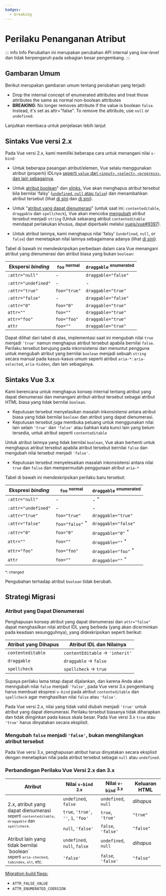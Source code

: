 ```yaml
---
badges:
  - breaking
---
```


# Perilaku Penanganan Atribut <MigrationBadges :badges="$frontmatter.badges" />

::: info Info
Perubahan ini merupakan perubahan API internal yang _low-level_ dan tidak berpengaruh pada sebagian besar pengembang.
:::

## Gambaran Umum

Berikut merupakan gambaran umum tentang perubahan yang terjadi:

- Drop the internal concept of enumerated attributes and treat those attributes the same as normal non-boolean attributes
- **BREAKING**: No longer removes attribute if the value is boolean `false`. Instead, it's set as attr="false". To remove the attribute, use `null` or `undefined`.

Lanjutkan membaca untuk penjelasan lebih lanjut

## Sintaks Vue versi 2.x

Pada Vue versi 2.x, kami memiliki beberapa cara untuk menangani nilai `v-bind`:

- Untuk beberapa pasangan atribut/elemen, Vue selalu menggunakan atribut (properti) IDLnya [seperti `value` dari `<input>`, `<select>`, `<progress>`, dan lain sebagainya](https://github.com/vuejs/vue/blob/bad3c326a3f8b8e0d3bcf07917dc0adf97c32351/src/platforms/web/util/attrs.js#L11-L18).

- Untuk [atribut boolean](https://github.com/vuejs/vue/blob/bad3c326a3f8b8e0d3bcf07917dc0adf97c32351/src/platforms/web/util/attrs.js#L33-L40)" dan [xlinks](https://github.com/vuejs/vue/blob/bad3c326a3f8b8e0d3bcf07917dc0adf97c32351/src/platforms/web/util/attrs.js#L44-L46), Vue akan menghapus atribut tersebut bila bernilai 'falsy' ([`undefined`, `null` atau `false`](https://github.com/vuejs/vue/blob/bad3c326a3f8b8e0d3bcf07917dc0adf97c32351/src/platforms/web/util/attrs.js#L52-L54)) dan menambahkan atribut tersebut (lihat [di sini](https://github.com/vuejs/vue/blob/bad3c326a3f8b8e0d3bcf07917dc0adf97c32351/src/platforms/web/runtime/modules/attrs.js#L66-L77) dan [di sini](https://github.com/vuejs/vue/blob/bad3c326a3f8b8e0d3bcf07917dc0adf97c32351/src/platforms/web/runtime/modules/attrs.js#L81-L85)).

- Untuk "[atribut yang dapat dienumerasi](https://github.com/vuejs/vue/blob/bad3c326a3f8b8e0d3bcf07917dc0adf97c32351/src/platforms/web/util/attrs.js#L20)" (untuk saat ini: `contenteditable`, `draggable` dan `spellcheck`), Vue akan mencoba [mengubah](https://github.com/vuejs/vue/blob/bad3c326a3f8b8e0d3bcf07917dc0adf97c32351/src/platforms/web/util/attrs.js#L24-L31) atribut tersebut menjadi `string` (Untuk sekarang atribut `contenteditable` mendapat perlakukan khusus, dapat diperbaiki melalui [vuejs/vue#9397](https://github.com/vuejs/vue/issues/9397)).

- Untuk atribut lainnya, kami menghapus nilai 'falsy' (`undefined`, `null`, or `false`) dan menetapkan nilai lainnya sebagaimana adanya (lihat [di sini](https://github.com/vuejs/vue/blob/bad3c326a3f8b8e0d3bcf07917dc0adf97c32351/src/platforms/web/runtime/modules/attrs.js#L92-L113)).

Tabel di bawah ini mendeskripsikan perbedaan dalam cara Vue menangani atribut yang dienumerasi dan atribut biasa yang bukan `boolean`:

| Ekspersi _binding_  | `foo` <sup>normal</sup> | `draggable` <sup>enumerated</sup> |
| ------------------- | ----------------------- | --------------------------------- |
| `:attr="null"`      | -                       | `draggable="false"`               |
| `:attr="undefined"` | -                       | -                                 |
| `:attr="true"`      | `foo="true"`            | `draggable="true"`                |
| `:attr="false"`     | -                       | `draggable="false"`               |
| `:attr="0"`         | `foo="0"`               | `draggable="true"`                |
| `attr=""`           | `foo=""`                | `draggable="true"`                |
| `attr="foo"`        | `foo="foo"`             | `draggable="true"`                |
| `attr`              | `foo=""`                | `draggable="true"`                |

Dapat dilihat dari tabel di atas, implementasi saat ini mengubah nilai `true` menjadi `'true'` namun menghapus atribut tersebut apabila bernilai `false`. Perilaku tersebut berujung pada inkonsistensi dan menuntut pengguna untuk mengubah atribut yang bernilai `boolean` menjadi sebuah `string` secara manual pada kasus-kasus umum seperti atribut `aria-*`: `aria-selected`, `aria-hidden`, dan lain sebagainya.

## Sintaks Vue 3.x

Kami berencana untuk menghapus konsep internal tentang atribut yang dapat dienumerasi dan menangani atribut-atribut tersebut sebagai atribut HTML biasa yang tidak bernilai `boolean`.

- Keputusan tersebut menyelasikan masalah inkonsistensi antara atribut biasa yang tidak bernilai `boolean` dan atribut yang dapat dienumerasi.
- Keputusan tersebut juga membuka peluang untuk menggunakan nilai lain selain `'true'` dan `'false'` atau bahkan kata kunci lain yang belum tersedia, untuk atribut seperti `contenteditable`

Untuk atribut lainnya yang tidak bernilai `boolean`, Vue akan berhenti untuk menghapus atribut tersebut apabila atribut tersebut bernilai `false` dan mengubah nilai tersebut menjadi `'false'`.

- Keputusan tersebut menyelesaikan masalah inkonsistensi antara nilai `true` dan `false` dan mempermudah penggunaan atribut `aria-*`

Tabel di bawah ini mendeskripsikan perilaku baru tersebut:

| Ekspresi _binding_  | `foo` <sup>normal</sup>    | `draggable` <sup>enumerated</sup> |
| ------------------- | -------------------------- | --------------------------------- |
| `:attr="null"`      | -                          | - <sup>*</sup>                    |
| `:attr="undefined"` | -                          | -                                 |
| `:attr="true"`      | `foo="true"`               | `draggable="true"`                |
| `:attr="false"`     | `foo="false"` <sup>*</sup> | `draggable="false"`               |
| `:attr="0"`         | `foo="0"`                  | `draggable="0"` <sup>*</sup>      |
| `attr=""`           | `foo=""`                   | `draggable=""` <sup>*</sup>       |
| `attr="foo"`        | `foo="foo"`                | `draggable="foo"` <sup>*</sup>    |
| `attr`              | `foo=""`                   | `draggable=""` <sup>*</sup>       |

<small>*: changed</small>

Pengubahan terhadap atribut `boolean` tidak berubah.

## Strategi Migrasi

### Atribut yang Dapat Dienumerasi

Penghapusan konsep atribut yang dapat dienumerasi dan `attr="false"` dapat menghasilkan nilai atribut IDL yang berbeda (yang akan dicerminkan pada keadaan sesungguhnya), yang dideskripsikan seperti berikut:

| Atribut yang Dihapus | Atribut IDL dan Nilainya             |
| -------------------- | ------------------------------------ |
| `contenteditable`    | `contentEditable` &rarr; `'inherit'` |
| `draggable`          | `draggable` &rarr; `false`           |
| `spellcheck`         | `spellcheck` &rarr; `true`           |

Supaya perilaku lama tetap dapat dijalankan, dan karena Anda akan menngubah nilai `false` menjadi `'false'`, pada Vue versi 3.x pengembang harus membuat ekspresi `v-bind` pada atribut `contenteditable` dan `spellcheck` agar menghasilkan nilai `false` atau `'false'`.

Pada Vue versi 2.x, nilai yang tidak valid diubah menjadi `'true'` untuk atribut yang dapat dienumerasi. Perilaku tersebut biasanya tidak diharapkan dan tidak diinginkan pada kasus skala besar. Pada Vue versi 3.x `true` atau `'true'` harus dinyatakan secara eksplisit.

### Mengubah `false` menjadi `'false'`, bukan menghilangkan atribut tersebut

Pada Vue versi 3.x, penghapusan atribut harus dinyatakan secara eksplisit dengan menetapkan nilai pada atribut tersebut sebagai `null` atau `undefined`.

### Perbandingan Perilaku Vue Versi 2.x dan 3.x

<table>
  <thead>
    <tr>
      <th>Atribut</th>
      <th>Nilai <code>v-bind</code> <sup>2.x</sup></th>
      <th>Nilai <code>v-bind</code> <sup>3.x</sup></th>
      <th>Keluaran HTML</th>
    </tr>
  </thead>
  <tbody>
    <tr>
      <td rowspan="3">2.x, atribut yang dapat dienumerasi<br><small>seperti <code>contenteditable</code>, <code>draggable</code> dan <code>spellcheck</code>.</small></td>
      <td><code>undefined</code>, <code>false</code></td>
      <td><code>undefined</code>, <code>null</code></td>
      <td><i>dihapus</i></td>
    </tr>
    <tr>
      <td>
        <code>true</code>, <code>'true'</code>, <code>''</code>, <code>1</code>,
        <code>'foo'</code>
      </td>
      <td><code>true</code>, <code>'true'</code></td>
      <td><code>"true"</code></td>
    </tr>
    <tr>
      <td><code>null</code>, <code>'false'</code></td>
      <td><code>false</code>, <code>'false'</code></td>
      <td><code>"false"</code></td>
    </tr>
    <tr>
      <td rowspan="2">Atribut lain yang tidak bernilai `boolean`<br><small>seperti <code>aria-checked</code>, <code>tabindex</code>, <code>alt</code>, etc.</small></td>
      <td><code>undefined</code>, <code>null</code>, <code>false</code></td>
      <td><code>undefined</code>, <code>null</code></td>
      <td><i>dihapus</i></td>
    </tr>
    <tr>
      <td><code>'false'</code></td>
      <td><code>false</code>, <code>'false'</code></td>
      <td><code>"false"</code></td>
    </tr>
  </tbody>
</table>

[Migration build flags:](migration-build.html#compat-configuration)

- `ATTR_FALSE_VALUE`
- `ATTR_ENUMERATED_COERSION`
